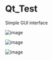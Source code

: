 # Qt_Test

Simple GUI interface

![image](https://user-images.githubusercontent.com/121168135/214886988-73a1a3cf-59af-4f23-b9f0-eb99f68c0f0d.png)


![image](https://user-images.githubusercontent.com/121168135/214887052-874021af-a203-480c-a931-3423182bd58f.png)


![image](https://user-images.githubusercontent.com/121168135/214887094-8388d723-ec79-469a-8aad-a2c11e7eb9d3.png)
